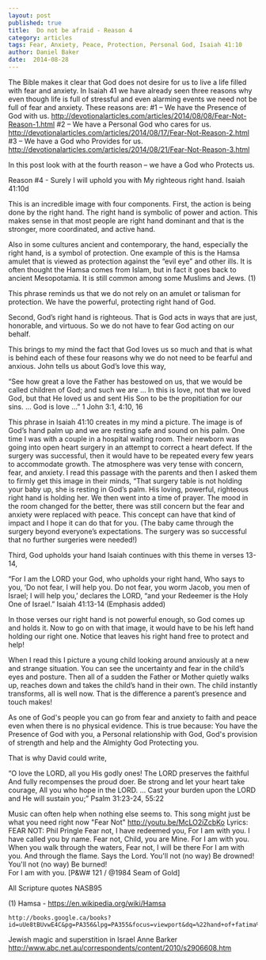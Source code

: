```yaml
---
layout: post
published: true
title:  Do not be afraid - Reason 4
category: articles
tags: Fear, Anxiety, Peace, Protection, Personal God, Isaiah 41:10
author: Daniel Baker
date:  2014-08-28 
---
```

The Bible makes it clear that God does not desire for us to live a life filled with fear and anxiety. In Isaiah 41 we have already seen three reasons why even though life is full of stressful and even alarming events we need not be full of fear and anxiety. These reasons are:
	#1 – We have the Presence of God with us.  http://devotionalarticles.com/articles/2014/08/08/Fear-Not-Reason-1.html 
	#2 – We have a Personal God who cares for us.  http://devotionalarticles.com/articles/2014/08/17/Fear-Not-Reason-2.html 
	#3 – We have a God who Provides for us.  http://devotionalarticles.com/articles/2014/08/21/Fear-Not-Reason-3.html 

In this post look with at the fourth reason – we have a God who Protects us. 

Reason #4 - Surely I will uphold you with My righteous right hand.  Isaiah 41:10d

This is an incredible image with four components.
First, the action is being done by the right hand. The right hand is symbolic of power and action. This makes sense in that most people are right hand dominant and that is the stronger, more coordinated, and active hand. 

Also in some cultures ancient and contemporary, the hand, especially the right hand, is a symbol of protection. One example of this is the Hamsa amulet that is viewed as protection against the “evil eye” and other ills. It is often thought the Hamsa comes from Islam, but in fact it goes back to ancient Mesopotamia. It is still common among some Muslims and Jews. (1) 

This phrase reminds us that we do not rely on an amulet or talisman for protection. We have the powerful, protecting right hand of God. 

Second, God’s right hand is righteous. That is God acts in ways that are just, honorable, and virtuous. So we do not have to fear God acting on our behalf.

This brings to my mind the fact that God loves us so much and that is what is behind each of these four reasons why we do not need to be fearful and anxious. John tells us about God’s love this way,

“See how great a love the Father has bestowed on us, that we would be called children of God; and such we are … In this is love, not that we loved God, but that He loved us and sent His Son to be the propitiation for our sins. … God is love …”   1 John 3:1, 4:10, 16  

This phrase in Isaiah 41:10 creates in my mind a picture. The image is of God’s hand palm up and we are resting safe and sound on his palm. One time I was with a couple in a hospital waiting room. Their newborn was going into open heart surgery in an attempt to correct a heart defect. If the surgery was successful, then it would have to be repeated every few years to accommodate growth. The atmosphere was very tense with concern, fear, and anxiety. I read this passage with the parents and then I asked them to firmly get this image in their minds, “That surgery table is not holding your baby up, she is resting in God’s palm. His loving, powerful, righteous right hand is holding her. We then went into a time of prayer. The mood in the room changed for the better, there was still concern but the fear and anxiety were replaced with peace. This concept can have that kind of impact and I hope it can do that for you. (The baby came through the surgery beyond everyone’s expectations. The surgery was so successful that no further surgeries were needed!)

Third, God upholds your hand
Isaiah continues with this theme in verses 13-14,

“For I am the LORD your God, who upholds your right hand, Who says to you, ‘Do not fear, I will help you. Do not fear, you worm Jacob, you men of Israel; I will help you,’ declares the LORD, “and your Redeemer is the Holy One of Israel.” Isaiah 41:13-14 (Emphasis added)

In those verses our right hand is not powerful enough, so God comes up and holds it. Now to go on with that image, it would have to be his left hand holding our right one. Notice that leaves his right hand free to protect and help! 

When I read this I picture a young child looking around anxiously at a new and strange situation. You can see the uncertainty and fear in the child’s eyes and posture. Then all of a sudden the Father or Mother quietly walks up, reaches down and takes the child’s hand in their own. The child instantly transforms, all is well now. That is the difference a parent’s presence and touch makes!

As one of God's people you can go from fear and anxiety to faith and peace even when there is no physical evidence. This is true because: You have the Presence of God with you, a Personal relationship with God, God's provision of strength and help and the Almighty God Protecting you.

That is why David could write,

“O love the LORD, all you His godly ones! The LORD preserves the faithful And fully recompenses the proud doer. Be strong and let your heart take courage, All you who hope in the LORD. … Cast your burden upon the LORD and He will sustain you;” Psalm 31:23-24, 55:22


Music can often help when nothing else seems to. This song might just be what you need right now "Fear Not"    http://youtu.be/McLO2iZcbKo
Lyrics: FEAR NOT:  Phil Pringle
	Fear not,  I have redeemed you,
	For I am with you.  I have called you by name.
	Fear not,  Child, you are Mine.
	For I am with you.  When you walk through the waters,
	Fear not,  I will be there
	For I am with you.  And through the flame.
	Says the Lord.  You'll not  (no way)
		Be drowned!
		You'll not  (no way)
		Be burned!	
		For I am with you.
	[P&W# 121 / @1984 Seam of Gold]

All Scripture quotes NASB95  




(1)	 Hamsa - https://en.wikipedia.org/wiki/Hamsa 

	http://books.google.ca/books?id=uUe8tBUvwE4C&pg=PA356&lpg=PA355&focus=viewport&dq=%22hand+of+fatima%22+evil+eye 

Jewish magic and superstition in Israel   Anne Barker
	http://www.abc.net.au/correspondents/content/2010/s2906608.htm 


